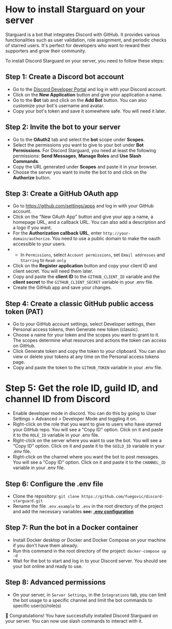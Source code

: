# How to install Starguard on your server

Starguard is a bot that integrates Discord with GitHub. It provides various functionalities such as user validation, role assignment, and periodic checks of starred users. It's perfect for developers who want to reward their supporters and grow their community.

To install Discord Starguard on your server, you need to follow these steps:

## Step 1: Create a Discord bot account

- Go to the [Discord Developer Portal](https://discord.com/developers/applications) and log in with your Discord account.
- Click on the **New Application** button and give your application a name.
- Go to the **Bot** tab and click on the **Add Bot** button. You can also customize your bot's username and avatar.
- Copy your bot's token and save it somewhere safe. You will need it later.

## Step 2: Invite the bot to your server

- Go to the **OAuth2** tab and select the **bot** scope under **Scopes**.
- Select the permissions you want to give to your bot under **Bot Permissions**. For Discord Starguard, you need at least the following permissions: **Send Messages**, **Manage Roles** and **Use Slash Commands**.
- Copy the URL generated under **Scopes** and paste it in your browser.
- Choose the server you want to invite the bot to and click on the **Authorize** button.

## Step 3: Create a GitHub OAuth app

- Go to https://github.com/settings/apps and log in with your GitHub account.
- Click on the "New OAuth App" button and give your app a name, a homepage URL, and a callback URL. You can also add a description and a logo if you want.
- For the **Authorization callback URL**, enter `http://your-domain/authorize`. You need to use a public domain to make the oauth accessible to your users.
- - In `Permissions`, select `Account permissions`, set `Email addresses` and `Starring` to `Read-only`
- Click on the **Register application** button and copy your client ID and client secret. You will need them later.
- Copy and paste the **client ID** to the `GITHUB_CLIENT_ID` variable and the **client secret** to the `GITHUB_CLIENT_SECRET` variable in your .env file.
- Create the GitHub app and save your changes.

## Step 4: Create a classic GitHub public access token (PAT)

- Go to your GitHub account settings, select Developer settings, then Personal access tokens, then Generate new token (classic).
- Choose a name for your token and the scopes you want to grant to it. The scopes determine what resources and actions the token can access on GitHub.
- Click Generate token and copy the token to your clipboard. You can also view or delete your tokens at any time on the Personal access tokens page.
- Copy and paste the token to the `GITHUB_TOKEN` variable in your .env file.

# Step 5: Get the role ID, guild ID, and channel ID from Discord

- Enable developer mode in discord. You can do this by going to User Settings > Advanced > Developer Mode and toggling it on.
- Right-click on the role that you want to give to users who have starred your GitHub repo. You will see a "Copy ID" option. Click on it and paste it to the `ROLE_ID` variable in your .env file.
- Right-click on the server where you want to use the bot. You will see a "Copy ID" option. Click on it and paste it to the `GUILD_ID` variable in your .env file.
- Right-click on the channel where you want the bot to post messages. You will see a "Copy ID" option. Click on it and paste it to the `CHANNEL_ID` variable in your .env file.

## Step 6: Configure the .env file

- Clone the repository: `git clone https://github.com/fuegovic/discord-starguard.git`
- Rename the file `.env.example` to `.env` in the root directory of the project and add the necessary variables
**see: [.env configuration](./env_file.md)**

## Step 7: Run the bot in a Docker container

- Install Docker desktop or Docker and Docker Compose on your machine if you don't have them already.
- Run this command in the root directory of the project: `docker-compose up -d`
- Wait for the bot to start and log in to your Discord server. You should see your bot online and ready to use.

## Step 8: Advanced permissions
- On your server, in `Server Settings`, in the `Integrations` tab, you can limit the bot usage to a specific channel and limit the bot commands to specific user(s)/role(s)

🎉 Congratulations! You have successfully installed Discord Starguard on your server. You can now use slash commands to interact with it. 
